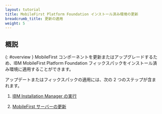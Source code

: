 ```yaml
---
layout: tutorial
title: MobileFirst Platform Foundation インストール済み環境の更新
breadcrumb_title: 更新の適用
weight: 5
---
```

<!-- NLS_CHARSET=UTF-8 -->
## 概説
{: #overview }
MobileFirst コンポーネントを更新またはアップグレードするため、IBM MobileFirst Platform Foundation フィックスパックをインストール済み環境に適用することができます。

アップデートまたはフィックスパックの適用には、次の 2 つのステップが含まれます。

1. [IBM Installation Manager の実行](installation-manager)

2. [MobileFirst サーバーの更新](appserver-update)
